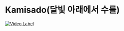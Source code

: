 # Kamisado(달빛 아래에서 수를)

[![Video Label](http://img.youtube.com/vi/Ab7icUFMYC8/0.jpg)](https://youtu.be/Ab7icUFMYC8)
